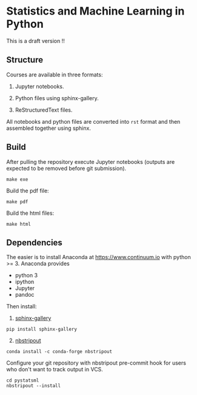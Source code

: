 Statistics and Machine Learning in Python
=========================================

This is a draft version !!

Structure
---------

Courses are available in three formats:

1. Jupyter notebooks.

2. Python files using sphinx-gallery.

3. ReStructuredText files.

All notebooks and python files are converted into `rst` format and then assembled together using sphinx.

Build
-----

After pulling the repository execute Jupyter notebooks (outputs are expected to be removed before git submission).
```
make exe
```

Build the pdf file:
```
make pdf
```

Build the html files:
```
make html
```

Dependencies
------------
The easier is to install Anaconda at https://www.continuum.io with python >= 3. Anaconda provides

- python 3
- ipython
- Jupyter
- pandoc


Then install:

1. [sphinx-gallery](https://sphinx-gallery.readthedocs.io)

```
pip install sphinx-gallery
```

2. [nbstripout](https://github.com/kynan/nbstripout)

```
conda install -c conda-forge nbstripout
```

Configure your git repository with nbstripout pre-commit hook for users who don't want to track output in VCS.

```
cd pystatsml
nbstripout --install
```

